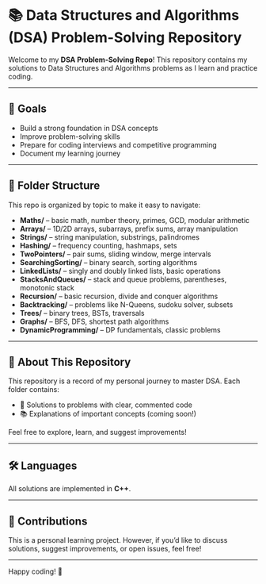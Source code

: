 # 📚 Data Structures and Algorithms (DSA) Problem-Solving Repository

Welcome to my **DSA Problem-Solving Repo**! This repository contains my solutions to Data Structures and Algorithms problems as I learn and practice coding.

---

## 🎯 Goals

- Build a strong foundation in DSA concepts
- Improve problem-solving skills
- Prepare for coding interviews and competitive programming
- Document my learning journey

---

## 📂 Folder Structure

This repo is organized by topic to make it easy to navigate:

- **Maths/** – basic math, number theory, primes, GCD, modular arithmetic
- **Arrays/** – 1D/2D arrays, subarrays, prefix sums, array manipulation
- **Strings/** – string manipulation, substrings, palindromes
- **Hashing/** – frequency counting, hashmaps, sets
- **TwoPointers/** – pair sums, sliding window, merge intervals
- **SearchingSorting/** – binary search, sorting algorithms
- **LinkedLists/** – singly and doubly linked lists, basic operations
- **StacksAndQueues/** – stack and queue problems, parentheses, monotonic stack
- **Recursion/** – basic recursion, divide and conquer algorithms
- **Backtracking/** – problems like N-Queens, sudoku solver, subsets
- **Trees/** – binary trees, BSTs, traversals
- **Graphs/** – BFS, DFS, shortest path algorithms
- **DynamicProgramming/** – DP fundamentals, classic problems

---

## 🌟 About This Repository

This repository is a record of my personal journey to master DSA. Each folder contains:
- 📄 Solutions to problems with clear, commented code
- 📚 Explanations of important concepts (coming soon!)

Feel free to explore, learn, and suggest improvements!

---

## 🛠️ Languages

All solutions are implemented in **C++**.

---

## 🤝 Contributions

This is a personal learning project. However, if you’d like to discuss solutions, suggest improvements, or open issues, feel free!

---

Happy coding! 🚀

